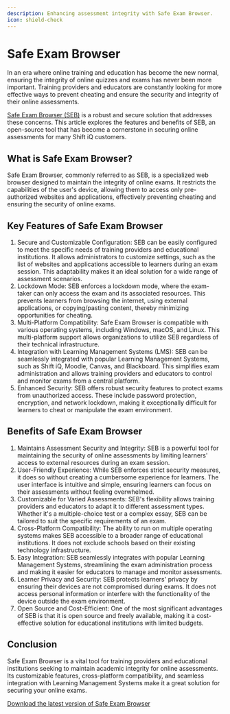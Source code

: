 ```yaml
---
description: Enhancing assessment integrity with Safe Exam Browser.
icon: shield-check
---
```


# Safe Exam Browser

In an era where online training and education has become the new normal, ensuring the integrity of online quizzes and exams has never been more important. Training providers and educators are constantly looking for more effective ways to prevent cheating and ensure the security and integrity of their online assessments.

[Safe Exam Browser (SEB)](https://www.safeexambrowser.org/about_overview_en.html) is a robust and secure solution that addresses these concerns. This article explores the features and benefits of SEB, an open-source tool that has become a cornerstone in securing online assessments for many Shift iQ customers.

## What is Safe Exam Browser?

Safe Exam Browser, commonly referred to as SEB, is a specialized web browser designed to maintain the integrity of online exams. It restricts the capabilities of the user's device, allowing them to access only pre-authorized websites and applications, effectively preventing cheating and ensuring the security of online exams.

## Key Features of Safe Exam Browser

1. Secure and Customizable Configuration: SEB can be easily configured to meet the specific needs of training providers and educational institutions. It allows administrators to customize settings, such as the list of websites and applications accessible to learners during an exam session. This adaptability makes it an ideal solution for a wide range of assessment scenarios.
2. Lockdown Mode: SEB enforces a lockdown mode, where the exam-taker can only access the exam and its associated resources. This prevents learners from browsing the internet, using external applications, or copying/pasting content, thereby minimizing opportunities for cheating.
3. Multi-Platform Compatibility: Safe Exam Browser is compatible with various operating systems, including Windows, macOS, and Linux. This multi-platform support allows organizations to utilize SEB regardless of their technical infrastructure.
4. Integration with Learning Management Systems (LMS): SEB can be seamlessly integrated with popular Learning Management Systems, such as Shift iQ, Moodle, Canvas, and Blackboard. This simplifies exam administration and allows training providers and educators to control and monitor exams from a central platform.
5. Enhanced Security: SEB offers robust security features to protect exams from unauthorized access. These include password protection, encryption, and network lockdown, making it exceptionally difficult for learners to cheat or manipulate the exam environment.

## Benefits of Safe Exam Browser

1. Maintains Assessment Security and Integrity: SEB is a powerful tool for maintaining the security of online assessments by limiting learners' access to external resources during an exam session.
2. User-Friendly Experience: While SEB enforces strict security measures, it does so without creating a cumbersome experience for learners. The user interface is intuitive and simple, ensuring learners can focus on their assessments without feeling overwhelmed.
3. Customizable for Varied Assessments: SEB's flexibility allows training providers and educators to adapt it to different assessment types. Whether it's a multiple-choice test or a complex essay, SEB can be tailored to suit the specific requirements of an exam.
4. Cross-Platform Compatibility: The ability to run on multiple operating systems makes SEB accessible to a broader range of educational institutions. It does not exclude schools based on their existing technology infrastructure.
5. Easy Integration: SEB seamlessly integrates with popular Learning Management Systems, streamlining the exam administration process and making it easier for educators to manage and monitor assessments.
6. Learner Privacy and Security: SEB protects learners' privacy by ensuring their devices are not compromised during exams. It does not access personal information or interfere with the functionality of the device outside the exam environment.
7. Open Source and Cost-Efficient: One of the most significant advantages of SEB is that it is open source and freely available, making it a cost-effective solution for educational institutions with limited budgets.

## Conclusion

Safe Exam Browser is a vital tool for training providers and educational institutions seeking to maintain academic integrity for online assessments. Its customizable features, cross-platform compatibility, and seamless integration with Learning Management Systems make it a great solution for securing your online exams.

[Download the latest version of Safe Exam Browser](https://www.safeexambrowser.org/download_en.html)
